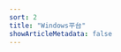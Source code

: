```yaml
---
sort: 2
title: "Windows平台"
showArticleMetadata: false
---
```


<ClientOnly><Redirect route="/keymap"/></ClientOnly>